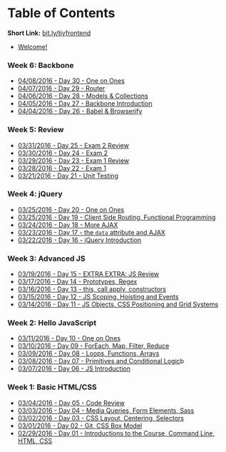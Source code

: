 # Table of Contents

**Short Link:** [bit.ly/tiyfrontend](http://bit.ly/tiyfrontend)

* [Welcome!](/intro/README.md)

<!--
### Week 12: Graduation
* 05/20/2016 - Day 60 - Graduation Dinner
* 05/19/2016 - Day 59 - Demo Day
* 05/18/2016 - Day 58 - Presentation Practice
* 05/17/2016 - Day 57 - Code Freeze
* 05/16/2016 - Day 56 - Final Project

### Week 11: Final Project
* 05/13/2016 - Day 55 - Final Project
* 05/12/2016 - Day 54 - Final Project
* 05/11/2016 - Day 53 - Final Project
* 05/10/2016 - Day 52 - Final Project
* 05/09/2016 - Day 51 - Final Project

### Week 10: Final Project
* 05/06/2016 - Day 50 - Final Project
* 05/05/2016 - Day 49 - Final Project
* 05/04/2016 - Day 48 - Final Project
* 05/03/2016 - Day 47 - Final Project
* 05/02/2016 - Day 46 - Final Project

### Week 9: Crash Courses & Review
* [04/29/2016 - Day 45 - EXTRA EXTRA: Server Side JS 2](/notes/day-36/README.md)
* [04/28/2016 - Day 44 - Angular](/notes/day-36/README.md)
* [04/27/2016 - Day 43 - APIs](/notes/day-35/README.md)
* [04/26/2016 - Day 42 - Express / Sending Emails / Texts](/notes/day-34/README.md)
* [04/25/2016 - Day 41 - ES2015](/notes/day-33/README.md)

### Week 8: Client Project
* 04/22/2016 - Day 40 - One on Ones
* 04/21/2016 - Day 39 - Client Project Work Day & Design Review
* 04/20/2016 - Day 38 - Client Project Sprint 1 Retrospective & Work Day
* 04/19/2016 - Day 37 - Client Project Work Day
* 04/18/2016 - Day 36 - Client Project Introduction

### Week 7: React / Parse
* [04/15/2016 - Day 35 - EXTRA EXTRA: Server Side JS 1](/notes/day-28/README.md)
* [04/14/2016 - Day 34 - Review](/notes/day-28/README.md)
* [04/13/2016 - Day 33 - Parse CRUD, Hoisting](/notes/day-27/README.md)
* [04/12/2016 - Day 32 - Component communication with events, Regex](/notes/day-26/README.md)
* [04/11/2016 - Day 31 - Parse user authentication](/notes/day-25/README.md)
-->

### Week 6: Backbone
* [04/08/2016 - Day 30 - One on Ones](/notes/day-30/README.md)
* [04/07/2016 - Day 29 - Router](/notes/day-29/README.md)
* [04/06/2016 - Day 28 - Models & Collections](/notes/day-28/README.md)
* [04/05/2016 - Day 27 - Backbone Introduction](/notes/day-27/README.md)
* [04/04/2016 - Day 26 - Babel & Browserify](/notes/day-26/README.md)

### Week 5: Review
* [03/31/2016 - Day 25 - Exam 2 Review](/notes/day-25/README.md)
* [03/30/2016 - Day 24 - Exam 2](/notes/day-24/README.md)
* [03/29/2016 - Day 23 - Exam 1 Review](/notes/day-23/README.md)
* [03/28/2016 - Day 22 - Exam 1](/notes/day-22/README.md)
* [03/21/2016 - Day 21 - Unit Testing](/notes/day-21/README.md)

### Week 4: jQuery
* [03/25/2016 - Day 20 - One on Ones](/notes/day-20/README.md)
* [03/25/2016 - Day 19 - Client Side Routing, Functional Programming](/notes/day-19/README.md)
* [03/24/2016 - Day 18 - More AJAX](/notes/day-18/README.md)
* [03/23/2016 - Day 17 - the `data` attribute and AJAX](/notes/day-17/README.md)
* [03/22/2016 - Day 16 - jQuery Introduction](/notes/day-16/README.md)

### Week 3: Advanced JS
* [03/19/2016 - Day 15 - EXTRA EXTRA: JS Review](/notes/day-15/README.md)
* [03/17/2016 - Day 14 - Prototypes, Regex](/notes/day-14/README.md)
* [03/16/2016 - Day 13 - this, call apply, constructors](/notes/day-13/README.md)
* [03/15/2016 - Day 12 - JS Scoping, Hoisting and Events](/notes/day-12/README.md)
* [03/14/2016 - Day 11 - JS Objects, CSS Positioning and Grid Systems](/notes/day-11/README.md)

### Week 2: Hello JavaScript
* [03/11/2016 - Day 10 - One on Ones](/notes/day-10/README.md)
* [03/10/2016 - Day 09 - ForEach, Map, Filter, Reduce](/notes/day-09/README.md)
* [03/09/2016 - Day 08 - Loops, Functions, Arrays](/notes/day-08/README.md)
* [03/08/2016 - Day 07 - Primitives and Conditional Logic](/notes/day-07/README.md)b
* [03/07/2016 - Day 06 - JS Introduction](/notes/day-06/README.md)

### Week 1: Basic HTML/CSS
* [03/04/2016 - Day 05 - Code Review](/notes/day-05/README.md)
* [03/03/2016 - Day 04 - Media Queries, Form Elements, Sass](/notes/day-04/README.md)
* [03/02/2016 - Day 03 - CSS Layout, Centering, Selectors](/notes/day-03/README.md)
* [03/01/2016 - Day 02 - Git, CSS Box Model](/notes/day-02/README.md)
* [02/29/2016 - Day 01 - Introductions to the Course, Command Line, HTML, CSS](/notes/day-01/README.md)